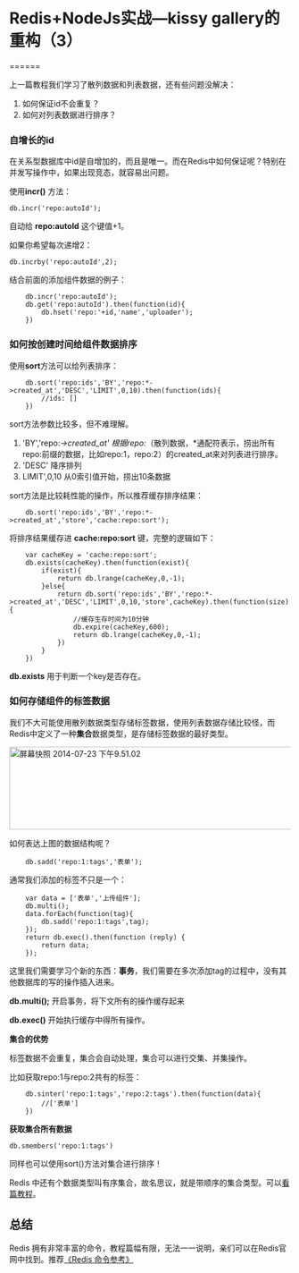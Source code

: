 # Redis+NodeJs实战—kissy gallery的重构（3）
======

上一篇教程我们学习了散列数据和列表数据，还有些问题没解决：

1.  如何保证id不会重复？
2.  如何对列表数据进行排序？

### 自增长的id

在关系型数据库中id是自增加的，而且是唯一。而在Redis中如何保证呢？特别在并发写操作中，如果出现竞态，就容易出问题。

使用**incr()** 方法：

    db.incr('repo:autoId');
    

自动给 **repo:autoId** 这个键值+1。

如果你希望每次递增2：

    db.incrby('repo:autoId',2);
    

结合前面的添加组件数据的例子：

        db.incr('repo:autoId');
        db.get('repo:autoId').then(function(id){
            db.hset('repo:'+id,'name','uploader');
        })
    

### 如何按创建时间给组件数据排序

使用**sort**方法可以给列表排序：

        db.sort('repo:ids','BY','repo:*->created_at','DESC','LIMIT',0,10).then(function(ids){
            //ids: []
        })
    

sort方法参数比较多，但不难理解。

1.  'BY','repo:*->created_at' 根据repo:*（散列数据，*通配符表示，捞出所有repo:前缀的数据，比如repo:1，repo:2）的created_at来对列表进行排序。
2.  'DESC' 降序排列
3.  LIMIT',0,10 从0索引值开始，捞出10条数据

sort方法是比较耗性能的操作，所以推荐缓存排序结果：

        db.sort('repo:ids','BY','repo:*->created_at','store','cache:repo:sort');
    

将排序结果缓存进 **cache:repo:sort** 键，完整的逻辑如下：

        var cacheKey = 'cache:repo:sort';
        db.exists(cacheKey).then(function(exist){
            if(exist){
                return db.lrange(cacheKey,0,-1);
            }else{             
                return db.sort('repo:ids','BY','repo:*->created_at','DESC','LIMIT',0,10,'store',cacheKey).then(function(size){
                    //缓存生存时间为10分钟
                    db.expire(cacheKey,600);
                    return db.lrange(cacheKey,0,-1);
                })
            }
        })
    

**db.exists** 用于判断一个key是否存在。

### 如何存储组件的标签数据

我们不大可能使用散列数据类型存储标签数据，使用列表数据存储比较怪，而Redis中定义了一种**集合**数据类型，是存储标签数据的最好类型。

<a href="http://www.36ria.com/6528/%e5%b1%8f%e5%b9%95%e5%bf%ab%e7%85%a7-2014-07-23-%e4%b8%8b%e5%8d%889-51-02" rel="attachment wp-att-6530"><img src="http://www.36ria.com/wp-content/uploads/2014/07/屏幕快照-2014-07-23-下午9.51.02.png" alt="屏幕快照 2014-07-23 下午9.51.02" width="614" height="148" class="alignnone size-full wp-image-6530" /></a>

如何表达上图的数据结构呢？

        db.sadd('repo:1:tags','表单');
    

通常我们添加的标签不只是一个：

        var data = ['表单','上传组件'];
        db.multi();
        data.forEach(function(tag){
            db.sadd('repo:1:tags',tag);
        });
        return db.exec().then(function (reply) {
            return data;
        });
    

这里我们需要学习个新的东西：**事务**，我们需要在多次添加tag的过程中，没有其他数据库的写的操作插入进来。

**db.multi();** 开启事务，将下文所有的操作缓存起来

**db.exec()** 开始执行缓存中得所有操作。

**集合的优势**

标签数据不会重复，集合会自动处理，集合可以进行交集、并集操作。

比如获取repo:1与repo:2共有的标签：

        db.sinter('repo:1:tags','repo:2:tags').then(function(data){
            //['表单']
        })
    

**获取集合所有数据**

    db.smembers('repo:1:tags')
    

同样也可以使用sort()方法对集合进行排序！

Redis 中还有个数据类型叫有序集合，故名思议，就是带顺序的集合类型。可以[看篇教程][2]。

## 总结

Redis 拥有非常丰富的命令，教程篇幅有限，无法一一说明，亲们可以在Redis官网中找到。推荐[《Redis 命令参考》][3]

 [2]: http://redisbook.readthedocs.org/en/latest/datatype/sorted_set.html
 [3]: http://redis.readthedocs.org/en/latest/index.html